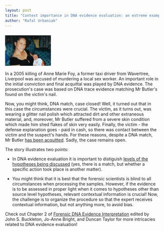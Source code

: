 ```yaml
---
layout: post
title: "Context importance in DNA evidence evaluation: an extreme example"
author: "Rafal Urbaniak"
---
```


<img src="../images/AnneMarieFoy.JPG" alt="Rafal" width="150" style="float: center; padding: 10px 15px 0px 0px;"/>


In a 2005 killing  of Anne Marie Foy, a former taxi driver from Wavertree, Liverpool was accused of murdering a local sex worker. An important role in the initial conviction and final acquittal was played by DNA evidence. The prosecution's case was based on DNA trace evidence matching Mr Butler's found on the victim's nail.

Now, you might think, DNA match, case closed! Well, it turned out that in this case the circumstances were crucial. The victim, as it turns out, was wearing a glitter nail polish which attracted dirt and other extraneous material, and, moreover, Mr Butler suffered from a severe skin condition which made him shed flakes of skin very easily. Finally, the victim - the defense explanation goes - paid in cash, so there was contact between the victim and the suspect's hands. For these reasons, despite a DNA match, Mr Butler [has been acquitted](https://www.liverpoolecho.co.uk/news/liverpool-news/david-butler-found-not-guilty-3352469). Sadly, the case remains open.

The story illustrates two points:

-  In DNA evidence evaluation it is important to distiguish [levels of the hypotheses being discussed](https://plato.stanford.edu/entries/legal-probabilism/#SourActiOffeLeveHypo) (yes, there is a match, but whether a specific action took place is another matter).

-   You might think that it is best that the forensic scientists is blind to all circumstances when processing the samples. However, if the evidence is to be assessed in proper light when it comes to hypotheses other than source level hypotheses, relevant contextual information is crucial! Now, the challenge is to organize the procedure so that the expert receives contextual information, but not anything more, to avoid bias.

Check out Chapter 2 of [Forensic DNA Evidence Interpretation](https://www.routledge.com/Forensic-DNA-Evidence-Interpretation/Buckleton-Bright-Taylor/p/book/9780367778101) edited by John S. Buckleton, Jo-Anne Bright, and Duncan Taylor for more intricacies related to DNA evidence evaluation!

